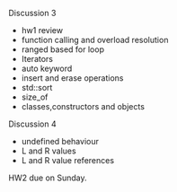 Discussion 3
- hw1 review
- function calling and overload resolution
- ranged based for loop 
- Iterators 
- auto keyword
- insert and erase operations
- std::sort
- size_of
- classes,constructors and objects 

Discussion 4
- undefined behaviour 
- L and R values
- L and R value references 


HW2 due on Sunday. 
